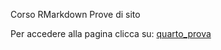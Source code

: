 
Corso RMarkdown
Prove di sito

Per accedere alla pagina clicca su: [quarto_prova](quarto_prova.html)
